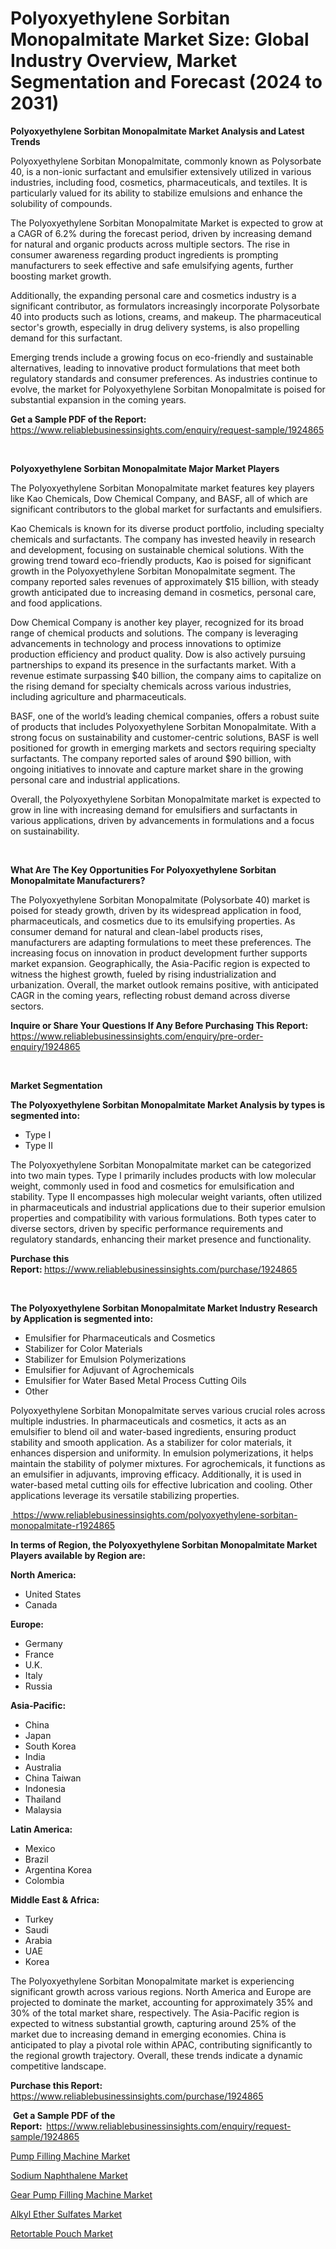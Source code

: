 <p><h1>Polyoxyethylene Sorbitan Monopalmitate Market Size: Global Industry Overview, Market Segmentation and Forecast (2024 to 2031)</h1></p><p><strong>Polyoxyethylene Sorbitan Monopalmitate Market Analysis and Latest Trends</strong></p>
<p><p>Polyoxyethylene Sorbitan Monopalmitate, commonly known as Polysorbate 40, is a non-ionic surfactant and emulsifier extensively utilized in various industries, including food, cosmetics, pharmaceuticals, and textiles. It is particularly valued for its ability to stabilize emulsions and enhance the solubility of compounds.</p><p>The Polyoxyethylene Sorbitan Monopalmitate Market is expected to grow at a CAGR of 6.2% during the forecast period, driven by increasing demand for natural and organic products across multiple sectors. The rise in consumer awareness regarding product ingredients is prompting manufacturers to seek effective and safe emulsifying agents, further boosting market growth. </p><p>Additionally, the expanding personal care and cosmetics industry is a significant contributor, as formulators increasingly incorporate Polysorbate 40 into products such as lotions, creams, and makeup. The pharmaceutical sector's growth, especially in drug delivery systems, is also propelling demand for this surfactant. </p><p>Emerging trends include a growing focus on eco-friendly and sustainable alternatives, leading to innovative product formulations that meet both regulatory standards and consumer preferences. As industries continue to evolve, the market for Polyoxyethylene Sorbitan Monopalmitate is poised for substantial expansion in the coming years.</p></p>
<p><strong>Get a Sample PDF of the Report:&nbsp;</strong> <a href="https://www.reliablebusinessinsights.com/enquiry/request-sample/1924865?utm_campaign=1554&utm_medium=2&utm_source=Github&utm_content=ia&utm_term=24102024&utm_id=polyoxyethylene-sorbitan-monopalmitate">https://www.reliablebusinessinsights.com/enquiry/request-sample/1924865</a></p>
<p>&nbsp;</p>
<p><strong>Polyoxyethylene Sorbitan Monopalmitate Major Market Players</strong></p>
<p><p>The Polyoxyethylene Sorbitan Monopalmitate market features key players like Kao Chemicals, Dow Chemical Company, and BASF, all of which are significant contributors to the global market for surfactants and emulsifiers. </p><p>Kao Chemicals is known for its diverse product portfolio, including specialty chemicals and surfactants. The company has invested heavily in research and development, focusing on sustainable chemical solutions. With the growing trend toward eco-friendly products, Kao is poised for significant growth in the Polyoxyethylene Sorbitan Monopalmitate segment. The company reported sales revenues of approximately $15 billion, with steady growth anticipated due to increasing demand in cosmetics, personal care, and food applications.</p><p>Dow Chemical Company is another key player, recognized for its broad range of chemical products and solutions. The company is leveraging advancements in technology and process innovations to optimize production efficiency and product quality. Dow is also actively pursuing partnerships to expand its presence in the surfactants market. With a revenue estimate surpassing $40 billion, the company aims to capitalize on the rising demand for specialty chemicals across various industries, including agriculture and pharmaceuticals.</p><p>BASF, one of the world’s leading chemical companies, offers a robust suite of products that includes Polyoxyethylene Sorbitan Monopalmitate. With a strong focus on sustainability and customer-centric solutions, BASF is well positioned for growth in emerging markets and sectors requiring specialty surfactants. The company reported sales of around $90 billion, with ongoing initiatives to innovate and capture market share in the growing personal care and industrial applications.</p><p>Overall, the Polyoxyethylene Sorbitan Monopalmitate market is expected to grow in line with increasing demand for emulsifiers and surfactants in various applications, driven by advancements in formulations and a focus on sustainability.</p></p>
<p>&nbsp;</p>
<p><strong>What Are The Key Opportunities For Polyoxyethylene Sorbitan Monopalmitate Manufacturers?</strong></p>
<p><p>The Polyoxyethylene Sorbitan Monopalmitate (Polysorbate 40) market is poised for steady growth, driven by its widespread application in food, pharmaceuticals, and cosmetics due to its emulsifying properties. As consumer demand for natural and clean-label products rises, manufacturers are adapting formulations to meet these preferences. The increasing focus on innovation in product development further supports market expansion. Geographically, the Asia-Pacific region is expected to witness the highest growth, fueled by rising industrialization and urbanization. Overall, the market outlook remains positive, with anticipated CAGR in the coming years, reflecting robust demand across diverse sectors.</p></p>
<p><strong>Inquire or Share Your Questions If Any Before Purchasing This Report:</strong> <a href="https://www.reliablebusinessinsights.com/enquiry/pre-order-enquiry/1924865?utm_campaign=1554&utm_medium=2&utm_source=Github&utm_content=ia&utm_term=24102024&utm_id=polyoxyethylene-sorbitan-monopalmitate">https://www.reliablebusinessinsights.com/enquiry/pre-order-enquiry/1924865</a></p>
<p>&nbsp;</p>
<p><strong>Market Segmentation</strong></p>
<p><strong>The Polyoxyethylene Sorbitan Monopalmitate Market Analysis by types is segmented into:</strong></p>
<p><ul><li>Type I</li><li>Type II</li></ul></p>
<p><p>The Polyoxyethylene Sorbitan Monopalmitate market can be categorized into two main types. Type I primarily includes products with low molecular weight, commonly used in food and cosmetics for emulsification and stability. Type II encompasses high molecular weight variants, often utilized in pharmaceuticals and industrial applications due to their superior emulsion properties and compatibility with various formulations. Both types cater to diverse sectors, driven by specific performance requirements and regulatory standards, enhancing their market presence and functionality.</p></p>
<p><strong>Purchase this Report:&nbsp;</strong><a href="https://www.reliablebusinessinsights.com/purchase/1924865?utm_campaign=1554&utm_medium=2&utm_source=Github&utm_content=ia&utm_term=24102024&utm_id=polyoxyethylene-sorbitan-monopalmitate">https://www.reliablebusinessinsights.com/purchase/1924865</a></p>
<p>&nbsp;</p>
<p><strong>The Polyoxyethylene Sorbitan Monopalmitate Market Industry Research by Application is segmented into:</strong></p>
<p><ul><li>Emulsifier for Pharmaceuticals and Cosmetics</li><li>Stabilizer for Color Materials</li><li>Stabilizer for Emulsion Polymerizations</li><li>Emulsifier for Adjuvant of Agrochemicals</li><li>Emulsifier for Water Based Metal Process Cutting Oils</li><li>Other</li></ul></p>
<p><p>Polyoxyethylene Sorbitan Monopalmitate serves various crucial roles across multiple industries. In pharmaceuticals and cosmetics, it acts as an emulsifier to blend oil and water-based ingredients, ensuring product stability and smooth application. As a stabilizer for color materials, it enhances dispersion and uniformity. In emulsion polymerizations, it helps maintain the stability of polymer mixtures. For agrochemicals, it functions as an emulsifier in adjuvants, improving efficacy. Additionally, it is used in water-based metal cutting oils for effective lubrication and cooling. Other applications leverage its versatile stabilizing properties.</p></p>
<p><a href="https://www.reliablebusinessinsights.com/polyoxyethylene-sorbitan-monopalmitate-r1924865?utm_campaign=1554&utm_medium=2&utm_source=Github&utm_content=ia&utm_term=24102024&utm_id=polyoxyethylene-sorbitan-monopalmitate">&nbsp;https://www.reliablebusinessinsights.com/polyoxyethylene-sorbitan-monopalmitate-r1924865</a></p>
<p><strong>In terms of Region, the Polyoxyethylene Sorbitan Monopalmitate Market Players available by Region are:</strong></p>
<p>
    <p> <strong> North America: </strong>
        <ul>
            <li>United States</li>
            <li>Canada</li>
        </ul>
        </p> 
    <p> <strong> Europe: </strong>
        <ul>
            <li>Germany</li>
            <li>France</li>
            <li>U.K.</li>
            <li>Italy</li>
            <li>Russia</li>
        </ul>
        </p> 
    <p> <strong> Asia-Pacific: </strong>
        <ul>
            <li>China</li>
            <li>Japan</li>
            <li>South Korea</li>
            <li>India</li>
            <li>Australia</li>
            <li>China Taiwan</li>
            <li>Indonesia</li>
            <li>Thailand</li>
            <li>Malaysia</li>
        </ul>
        </p> 
    <p> <strong> Latin America: </strong>
        <ul>
            <li>Mexico</li>
            <li>Brazil</li>
            <li>Argentina Korea</li>
            <li>Colombia</li>
        </ul>
        </p> 
    <p> <strong> Middle East & Africa: </strong>
        <ul>
            <li>Turkey</li>
            <li>Saudi</li>
            <li>Arabia</li>
            <li>UAE</li>
            <li>Korea</li>
        </ul>
    </p>
    </p>
<p><p>The Polyoxyethylene Sorbitan Monopalmitate market is experiencing significant growth across various regions. North America and Europe are projected to dominate the market, accounting for approximately 35% and 30% of the total market share, respectively. The Asia-Pacific region is expected to witness substantial growth, capturing around 25% of the market due to increasing demand in emerging economies. China is anticipated to play a pivotal role within APAC, contributing significantly to the regional growth trajectory. Overall, these trends indicate a dynamic competitive landscape.</p></p>
<p><strong>Purchase this Report: </strong><a href="https://www.reliablebusinessinsights.com/purchase/1924865?utm_campaign=1554&utm_medium=2&utm_source=Github&utm_content=ia&utm_term=24102024&utm_id=polyoxyethylene-sorbitan-monopalmitate">https://www.reliablebusinessinsights.com/purchase/1924865</a></p>
<p>&nbsp;<strong>Get a Sample PDF of the Report:&nbsp;&nbsp;</strong><a href="https://www.reliablebusinessinsights.com/enquiry/request-sample/1924865?utm_campaign=1554&utm_medium=2&utm_source=Github&utm_content=ia&utm_term=24102024&utm_id=polyoxyethylene-sorbitan-monopalmitate">https://www.reliablebusinessinsights.com/enquiry/request-sample/1924865</a></p>
<p><strong></strong></p>
<p><p><a href="https://issuu.com/reportprime-2/docs/pump-filling-machine-market-size-20_f91f0f66a6dcbd?utm_campaign=1554&utm_medium=2&utm_source=Github&utm_content=ia&utm_term=24102024&utm_id=polyoxyethylene-sorbitan-monopalmitate">Pump Filling Machine Market</a></p><p><a href="https://github.com/quannafeagen6eh/Market-Research-Report-List-1/blob/main/sodium-naphthalene-market.md?utm_campaign=1554&utm_medium=2&utm_source=Github&utm_content=ia&utm_term=24102024&utm_id=polyoxyethylene-sorbitan-monopalmitate">Sodium Naphthalene Market</a></p><p><a href="https://issuu.com/reportprime-2/docs/gear-pump-filling-machine-market-si_e945660136ad2c?utm_campaign=1554&utm_medium=2&utm_source=Github&utm_content=ia&utm_term=24102024&utm_id=polyoxyethylene-sorbitan-monopalmitate">Gear Pump Filling Machine Market</a></p><p><a href="https://github.com/wenonaelwil/Market-Research-Report-List-1/blob/main/alkyl-ether-sulfates-market.md?utm_campaign=1554&utm_medium=2&utm_source=Github&utm_content=ia&utm_term=24102024&utm_id=polyoxyethylene-sorbitan-monopalmitate">Alkyl Ether Sulfates Market</a></p><p><a href="https://www.linkedin.com/pulse/retortable-pouch-market-size-status-forecast-2024-2031-topicsco-empqf?utm_campaign=1554&utm_medium=2&utm_source=Github&utm_content=ia&utm_term=24102024&utm_id=polyoxyethylene-sorbitan-monopalmitate">Retortable Pouch Market</a></p></p>